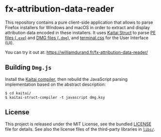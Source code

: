 # fx-attribution-data-reader

This repository contains a pure client-side application that allows to parse Firefox installers for Windows and macOS in order to extract and display attribution data encoded in these installers. It uses [Kaitai Struct][] to parse [PE files (`.exe`)][pe-file] and [DMG files (`.dmg`)][dmg-file], and [terminal.css][] for the User Interface (UI).

You can try it out at: https://williamdurand.fr/fx-attribution-data-reader/

## Building `Dmg.js`

Install the [Kaitai compiler][], then rebuild the JavaScript parsing implementation based on the abstract description:

```
$ cd kaitai/
$ kaitai-struct-compiler -t javascript dmg.ksy
```

## License

This project is released under the MIT License, see the bundled [LICENSE](./LICENSE) file for details. See also the license files of the third-party libraries in [`libs/`](./libs/).

[Kaitai Struct]: https://kaitai.io/
[pe-file]: https://en.wikipedia.org/wiki/Portable_Executable
[terminal.css]: https://github.com/Gioni06/terminal.css
[dmg-file]: http://newosxbook.com/DMG.html
[Kaitai compiler]: https://github.com/kaitai-io/kaitai_struct_compiler
